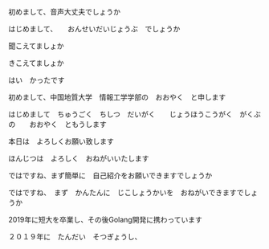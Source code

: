 初めまして、音声大丈夫でしょうか　　　　　

はじめまして、　　おんせいだいじょうぶ　でしょうか

聞こえてましょか

きこえてましょか

はい　かったです

初めまして、中国地質大学　情報工学学部の　おおやく　と申します

はじめまして　ちゅうごく　ちしつ　だいがく　　じょうほうこうがく　がくぶの　　おおやく　ともうします

本日は　よろしくお願い致します

ほんじつは　よろしく　おねがいいたします

ではですね、まず簡単に　自己紹介をお願いできますでしょうか

ではですね、　まず　かんたんに　じこしょうかいを　おねがいできますでしょうか

2019年に短大を卒業し、その後Golang開発に携わっています

２０１９年に　たんだい　そつぎょうし、






